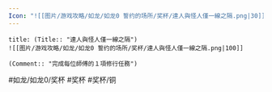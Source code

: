 ```yaml
---
Icon: "![[图片/游戏攻略/如龙/如龙0 誓约的场所/奖杯/達人與怪人僅一線之隔.png|30]]"
---
```

```ad-common-bronze-trophy
title: (Title:: "達人與怪人僅一線之隔")
![[图片/游戏攻略/如龙/如龙0 誓约的场所/奖杯/達人與怪人僅一線之隔.png|100]]

(Comment:: "完成每位師傅的１項修行任務")
```

#如龙/如龙0/奖杯 #奖杯 #奖杯/铜
